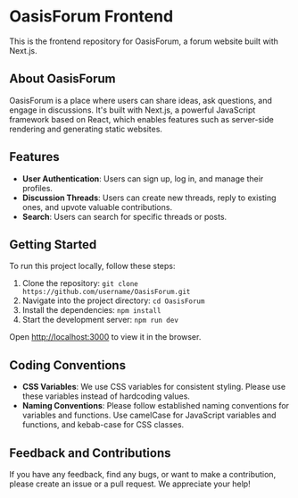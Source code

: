 # OasisForum Frontend

This is the frontend repository for OasisForum, a forum website built with Next.js.

## About OasisForum

OasisForum is a place where users can share ideas, ask questions, and engage in discussions. It's built with Next.js, a powerful JavaScript framework based on React, which enables features such as server-side rendering and generating static websites.

## Features

- **User Authentication**: Users can sign up, log in, and manage their profiles.
- **Discussion Threads**: Users can create new threads, reply to existing ones, and upvote valuable contributions.
- **Search**: Users can search for specific threads or posts.

## Getting Started

To run this project locally, follow these steps:

1. Clone the repository: `git clone https://github.com/username/OasisForum.git`
2. Navigate into the project directory: `cd OasisForum`
3. Install the dependencies: `npm install`
4. Start the development server: `npm run dev`

Open [http://localhost:3000](http://localhost:3000) to view it in the browser.

## Coding Conventions

- **CSS Variables**: We use CSS variables for consistent styling. Please use these variables instead of hardcoding values.
- **Naming Conventions**: Please follow established naming conventions for variables and functions. Use camelCase for JavaScript variables and functions, and kebab-case for CSS classes.

## Feedback and Contributions

If you have any feedback, find any bugs, or want to make a contribution, please create an issue or a pull request. We appreciate your help!
